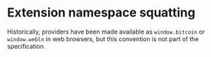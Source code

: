 # Extension namespace squatting

Historically, providers have been made available as `window.bitcoin` or `window.webln` in web browsers, but this convention is not part of the specification. 


